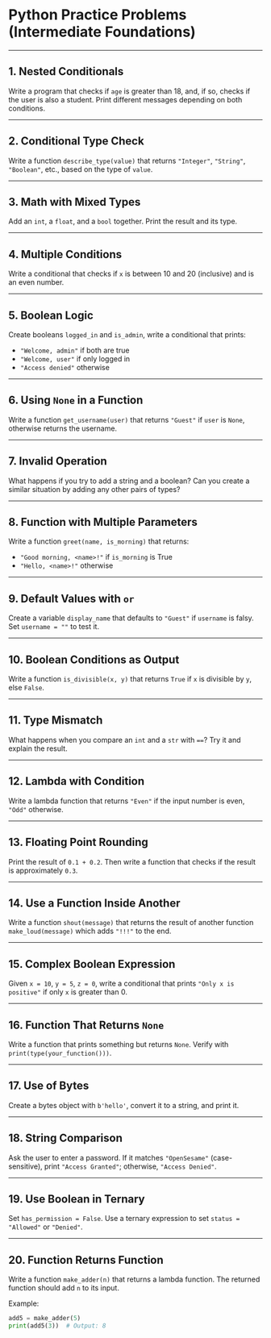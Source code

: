 # Python Practice Problems (Intermediate Foundations)

---

## 1. Nested Conditionals

Write a program that checks if `age` is greater than 18, and, if so, checks if the user is also a student. Print different messages depending on both conditions.

---

## 2. Conditional Type Check

Write a function `describe_type(value)` that returns `"Integer"`, `"String"`, `"Boolean"`, etc., based on the type of `value`.

---

## 3. Math with Mixed Types

Add an `int`, a `float`, and a `bool` together. Print the result and its type.

---

## 4. Multiple Conditions

Write a conditional that checks if `x` is between 10 and 20 (inclusive) and is an even number.

---

## 5. Boolean Logic

Create booleans `logged_in` and `is_admin`, write a conditional that prints:

- `"Welcome, admin"` if both are true
- `"Welcome, user"` if only logged in
- `"Access denied"` otherwise

---

## 6. Using `None` in a Function

Write a function `get_username(user)` that returns `"Guest"` if `user` is `None`, otherwise returns the username.

---

## 7. Invalid Operation

What happens if you try to add a string and a boolean? Can you create a similar situation by adding any other pairs of types?

---

## 8. Function with Multiple Parameters

Write a function `greet(name, is_morning)` that returns:

- `"Good morning, <name>!"` if `is_morning` is True
- `"Hello, <name>!"` otherwise

---

## 9. Default Values with `or`

Create a variable `display_name` that defaults to `"Guest"` if `username` is falsy. Set `username = ""` to test it.

---

## 10. Boolean Conditions as Output

Write a function `is_divisible(x, y)` that returns `True` if `x` is divisible by `y`, else `False`.

---

## 11. Type Mismatch

What happens when you compare an `int` and a `str` with `==`? Try it and explain the result.

---

## 12. Lambda with Condition

Write a lambda function that returns `"Even"` if the input number is even, `"Odd"` otherwise.

---

## 13. Floating Point Rounding

Print the result of `0.1 + 0.2`. Then write a function that checks if the result is approximately `0.3`.

---

## 14. Use a Function Inside Another

Write a function `shout(message)` that returns the result of another function `make_loud(message)` which adds `"!!!"` to the end.

---

## 15. Complex Boolean Expression

Given `x = 10`, `y = 5`, `z = 0`, write a conditional that prints `"Only x is positive"` if only `x` is greater than 0.

---

## 16. Function That Returns `None`

Write a function that prints something but returns `None`. Verify with `print(type(your_function()))`.

---

## 17. Use of Bytes

Create a bytes object with `b'hello'`, convert it to a string, and print it.

---

## 18. String Comparison

Ask the user to enter a password. If it matches `"OpenSesame"` (case-sensitive), print `"Access Granted"`; otherwise, `"Access Denied"`.

---

## 19. Use Boolean in Ternary

Set `has_permission = False`. Use a ternary expression to set `status = "Allowed"` or `"Denied"`.

---

## 20. Function Returns Function

Write a function `make_adder(n)` that returns a lambda function. The returned function should add `n` to its input.

Example:

```python
add5 = make_adder(5)
print(add5(3))  # Output: 8
```